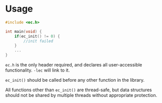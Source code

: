 # Usage

```c
#include <ec.h>

int main(void) {
    if(ec_init() != 0) {
        //init failed
    }
    ...
}
```

`ec.h` is the only header required, and declares all user-accessible functionality. `-lec` will link to it.

`ec_init()` should be called before any other function in the library.

All functions other than `ec_init()` are thread-safe, but data structures should not be shared by multiple threads without appropriate protection.
